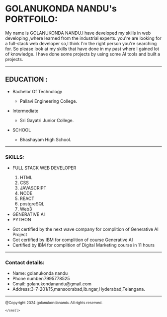 <!DOCTYPE html>
<html lang="en">
<head>
    <meta charset="UTF-8">
    <meta name="viewport" content="width=device-width, initial-scale=1.0">
</head>
<body>
    <h1>GOLANUKONDA NANDU's PORTFOILO:</h1>
    <p>My name is GOLANUKONDA NANDU.I have developed my skills in web developing ,where learned from the industrial experts.
        you're are looking for a full-stack web developer so,I think I'm the right person you're searching for.
        So please look at my skills that have done in my past where I gained lot of knowledge.
        I have done some projects by using some AI tools and built a projects.
    </p> 
    <hr>
     <h2>EDUCATION : </h2>
     <ul>
     <li>Bachelor Of Technology</li>
     <ul>
       <li> Pallavi Engineering College.</li>
     </ul>  
     </ul> 
     <ul>
    <li>Intermediate</li>
     <ul>
       <li> Sri Gayatri Junior College.</li>
    </ul>
    </ul>
    <ul>
        <li>SCHOOL</li>
        <ul>
            <li>Bhashayam High School.</li>
        </ul>
    </ul>
    <hr>
    <h3>SKILLS:</h3>
    <ul>
        <li>FULL STACK WEB DEVELOPER</li>
        <ol>
            <li>HTML</li>
            <li>CSS</li>
            <li>JAVASCRIPT</li>
            <li>NODE</li>
            <li>REACT</li>
            <li>postgreSQL</li>
            <li>Web3</li>
        </ol>
        <li>GENERATIVE AI </li>
        <li>PYTHON</li>
    </ul>
    <ul>
    <li>Got certified by the next wave company for complition of Generative AI Project</li>
    <li>Got certified by IBM for complition of course Generative AI</li>
    <li>Certified by IBM for complition of Digital Marketing course in 11 hours</li>
    </ul>
    <hr>    
    <h3>Contact details:</h3>
    <ul>
        <li>Name: golanukonda nandu</li>
        <li>Phone number:7995778525</li>
        <li>Gmail: golanukondanandu@gmail.com</li>
        <li>Address:3-7-201/15,mansoorabad,lb.ngar,Hyderabad,Telangana.</li>
    </ul>
</body>
<hr>
<footer>
    <small>
        @Copyright 2024 golanukondanandu.All rights reserved.

    </small>
</footer>
</html>
